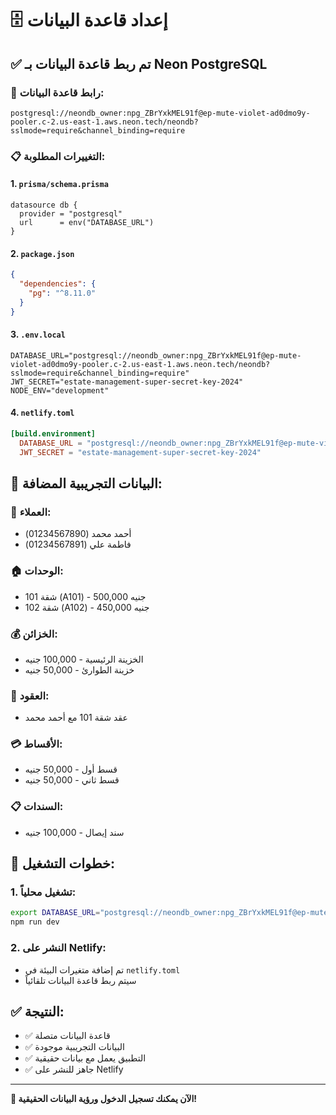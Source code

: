 # 🗄️ إعداد قاعدة البيانات

## ✅ تم ربط قاعدة البيانات بـ Neon PostgreSQL

### 🔗 رابط قاعدة البيانات:
```
postgresql://neondb_owner:npg_ZBrYxkMEL91f@ep-mute-violet-ad0dmo9y-pooler.c-2.us-east-1.aws.neon.tech/neondb?sslmode=require&channel_binding=require
```

### 📋 التغييرات المطلوبة:

#### 1. `prisma/schema.prisma`
```prisma
datasource db {
  provider = "postgresql"
  url      = env("DATABASE_URL")
}
```

#### 2. `package.json`
```json
{
  "dependencies": {
    "pg": "^8.11.0"
  }
}
```

#### 3. `.env.local`
```env
DATABASE_URL="postgresql://neondb_owner:npg_ZBrYxkMEL91f@ep-mute-violet-ad0dmo9y-pooler.c-2.us-east-1.aws.neon.tech/neondb?sslmode=require&channel_binding=require"
JWT_SECRET="estate-management-super-secret-key-2024"
NODE_ENV="development"
```

#### 4. `netlify.toml`
```toml
[build.environment]
  DATABASE_URL = "postgresql://neondb_owner:npg_ZBrYxkMEL91f@ep-mute-violet-ad0dmo9y-pooler.c-2.us-east-1.aws.neon.tech/neondb?sslmode=require&channel_binding=require"
  JWT_SECRET = "estate-management-super-secret-key-2024"
```

## 🌱 البيانات التجريبية المضافة:

### 👥 العملاء:
- أحمد محمد (01234567890)
- فاطمة علي (01234567891)

### 🏠 الوحدات:
- شقة 101 (A101) - 500,000 جنيه
- شقة 102 (A102) - 450,000 جنيه

### 💰 الخزائن:
- الخزينة الرئيسية - 100,000 جنيه
- خزينة الطوارئ - 50,000 جنيه

### 📄 العقود:
- عقد شقة 101 مع أحمد محمد

### 💳 الأقساط:
- قسط أول - 50,000 جنيه
- قسط ثاني - 50,000 جنيه

### 📋 السندات:
- سند إيصال - 100,000 جنيه

## 🚀 خطوات التشغيل:

### 1. تشغيل محلياً:
```bash
export DATABASE_URL="postgresql://neondb_owner:npg_ZBrYxkMEL91f@ep-mute-violet-ad0dmo9y-pooler.c-2.us-east-1.aws.neon.tech/neondb?sslmode=require&channel_binding=require"
npm run dev
```

### 2. النشر على Netlify:
- تم إضافة متغيرات البيئة في `netlify.toml`
- سيتم ربط قاعدة البيانات تلقائياً

## ✅ النتيجة:
- ✅ قاعدة البيانات متصلة
- ✅ البيانات التجريبية موجودة
- ✅ التطبيق يعمل مع بيانات حقيقية
- ✅ جاهز للنشر على Netlify

---

**🎉 الآن يمكنك تسجيل الدخول ورؤية البيانات الحقيقية!**